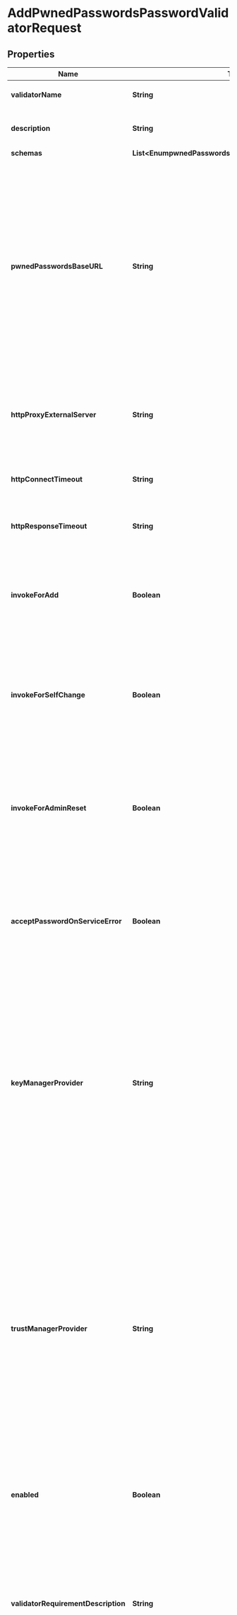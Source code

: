 

# AddPwnedPasswordsPasswordValidatorRequest


## Properties

| Name | Type | Description | Notes |
|------------ | ------------- | ------------- | -------------|
|**validatorName** | **String** | Name of the new Password Validator |  |
|**description** | **String** | A description for this Password Validator |  [optional] |
|**schemas** | **List&lt;EnumpwnedPasswordsPasswordValidatorSchemaUrn&gt;** |  |  |
|**pwnedPasswordsBaseURL** | **String** | The base URL for requests used to interact with the Pwned Passwords service. The first five characters of the hexadecimal representation of the unsalted SHA-1 digest of a proposed password will be appended to this base URL to construct the HTTP GET request used to obtain information about potential matches. |  [optional] |
|**httpProxyExternalServer** | **String** | A reference to an HTTP proxy server that should be used for requests sent to the Pwned Passwords service. |  [optional] |
|**httpConnectTimeout** | **String** | The maximum length of time to wait to obtain an HTTP connection. |  [optional] |
|**httpResponseTimeout** | **String** | The maximum length of time to wait for a response to an HTTP request. |  [optional] |
|**invokeForAdd** | **Boolean** | Indicates whether this password validator should be used to validate clear-text passwords provided in LDAP add requests. |  [optional] |
|**invokeForSelfChange** | **Boolean** | Indicates whether this password validator should be used to validate clear-text passwords provided by an end user in the course of changing their own password. |  [optional] |
|**invokeForAdminReset** | **Boolean** | Indicates whether this password validator should be used to validate clear-text passwords provided by administrators when changing the password for another user. |  [optional] |
|**acceptPasswordOnServiceError** | **Boolean** | Indicates whether to accept the proposed password if an error occurs while attempting to interact with the Pwned Passwords service. |  [optional] |
|**keyManagerProvider** | **String** | Specifies which key manager provider should be used to obtain a client certificate to present to the validation server when performing HTTPS communication. This may be left undefined if communication will not be secured with HTTPS, or if there is no need to present a client certificate to the validation service. |  [optional] |
|**trustManagerProvider** | **String** | Specifies which trust manager provider should be used to determine whether to trust the certificate presented by the server when performing HTTPS communication. This may be left undefined if HTTPS communication is not needed, or if the validation service presents a certificate that is trusted by the default JVM configuration (which should be the case for the Pwned Password servers). |  [optional] |
|**enabled** | **Boolean** | Indicates whether the password validator is enabled for use. |  |
|**validatorRequirementDescription** | **String** | Specifies a message that can be used to describe the requirements imposed by this password validator to end users. If a value is provided for this property, then it will override any description that may have otherwise been generated by the validator. |  [optional] |
|**validatorFailureMessage** | **String** | Specifies a message that may be provided to the end user in the event that a proposed password is rejected by this validator. If a value is provided for this property, then it will override any failure message that may have otherwise been generated by the validator. |  [optional] |



